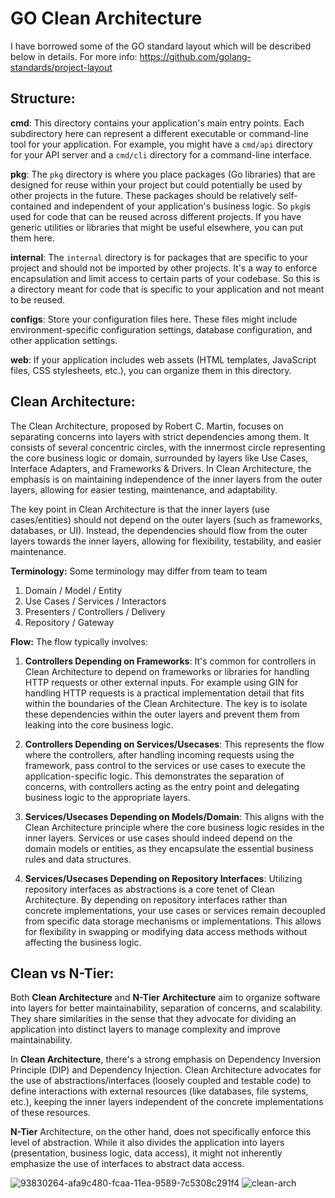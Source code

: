 
# GO Clean Architecture

I have borrowed some of the GO standard layout which will be described below in details. For more info: https://github.com/golang-standards/project-layout


## Structure:

  

**cmd**: This directory contains your application's main entry points. Each subdirectory here can represent a different executable or command-line tool for your application. For example, you might have a `cmd/api` directory for your API server and a `cmd/cli` directory for a command-line interface.

  

**pkg**: The `pkg` directory is where you place packages (Go libraries) that are designed for reuse within your project but could potentially be used by other projects in the future. These packages should be relatively self-contained and independent of your application's business logic. So `pkg`is used for code that can be reused across different projects. If you have generic utilities or libraries that might be useful elsewhere, you can put them here.

  

**internal**: The `internal` directory is for packages that are specific to your project and should not be imported by other projects. It's a way to enforce encapsulation and limit access to certain parts of your codebase. So this is a directory meant for code that is specific to your application and not meant to be reused.

  

**configs**: Store your configuration files here. These files might include environment-specific configuration settings, database configuration, and other application settings.

  

**web**: If your application includes web assets (HTML templates, JavaScript files, CSS stylesheets, etc.), you can organize them in this directory.

## Clean Architecture:
The Clean Architecture, proposed by Robert C. Martin, focuses on separating concerns into layers with strict dependencies among them. It consists of several concentric circles, with the innermost circle representing the core business logic or domain, surrounded by layers like Use Cases, Interface Adapters, and Frameworks & Drivers. In Clean Architecture, the emphasis is on maintaining independence of the inner layers from the outer layers, allowing for easier testing, maintenance, and adaptability. 

The key point in Clean Architecture is that the inner layers (use cases/entities) should not depend on the outer layers (such as frameworks, databases, or UI). Instead, the dependencies should flow from the outer layers towards the inner layers, allowing for flexibility, testability, and easier maintenance.

**Terminology:** 
Some terminology may differ from team to team
1. Domain / Model / Entity
2. Use Cases / Services / Interactors
3. Presenters / Controllers / Delivery
4. Repository / Gateway



**Flow:** 
The flow typically involves:


1.  **Controllers Depending on Frameworks**: It's common for controllers in Clean Architecture to depend on frameworks or libraries for handling HTTP requests or other external inputs. For example using GIN for handling HTTP requests is a practical implementation detail that fits within the boundaries of the Clean Architecture. The key is to isolate these dependencies within the outer layers and prevent them from leaking into the core business logic.
    
2.  **Controllers Depending on Services/Usecases**: This represents the flow where the controllers, after handling incoming requests using the framework, pass control to the services or use cases to execute the application-specific logic. This demonstrates the separation of concerns, with controllers acting as the entry point and delegating business logic to the appropriate layers.
    
3.  **Services/Usecases Depending on Models/Domain**: This aligns with the Clean Architecture principle where the core business logic resides in the inner layers. Services or use cases should indeed depend on the domain models or entities, as they encapsulate the essential business rules and data structures.
    
4.  **Services/Usecases Depending on Repository Interfaces**: Utilizing repository interfaces as abstractions is a core tenet of Clean Architecture. By depending on repository interfaces rather than concrete implementations, your use cases or services remain decoupled from specific data storage mechanisms or implementations. This allows for flexibility in swapping or modifying data access methods without affecting the business logic.


## Clean vs N-Tier:
Both **Clean Architecture** and **N-Tier** **Architecture** aim to organize software into layers for better maintainability, separation of concerns, and scalability. They share similarities in the sense that they advocate for dividing an application into distinct layers to manage complexity and improve maintainability.

In **Clean Architecture**, there's a strong emphasis on Dependency Inversion Principle (DIP) and Dependency Injection. Clean Architecture advocates for the use of abstractions/interfaces (loosely coupled and testable code) to define interactions with external resources (like databases, file systems, etc.), keeping the inner layers independent of the concrete implementations of these resources.

**N-Tier** Architecture, on the other hand, does not specifically enforce this level of abstraction. While it also divides the application into layers (presentation, business logic, data access), it might not inherently emphasize the use of interfaces to abstract data access.



![93830264-afa9c480-fcaa-11ea-9589-7c5308c291f4](https://github.com/adisnuhic/go-clean/assets/17688087/1c031497-567f-4381-b4f6-1efa1c503e05)
![clean-arch](https://github.com/adisnuhic/go-clean/assets/17688087/629abc87-6862-450f-950e-92bb14b7b343)








